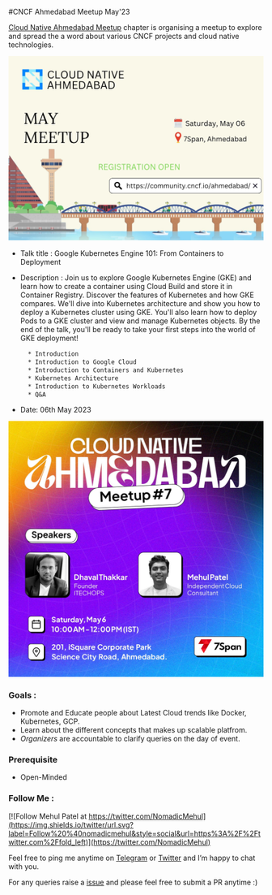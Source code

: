 #CNCF Ahmedabad Meetup May'23

[Cloud Native Ahmedabad Meetup](https://community.cncf.io/events/details/cncf-ahmedabad-presents-cloud-native-ahmedabad-meetup-7/) chapter is organising a meetup to explore and spread the a word about various CNCF projects and cloud native technologies.

![](event-files/meetup.jpeg)

* Talk title : Google Kubernetes Engine 101: From Containers to Deployment
* Description : Join us to explore Google Kubernetes Engine (GKE) and learn how to create a container using Cloud Build and store it in Container Registry. Discover the features of Kubernetes and how GKE compares. We'll dive into Kubernetes architecture and show you how to deploy a Kubernetes cluster using GKE. You'll also learn how to deploy Pods to a GKE cluster and view and manage Kubernetes objects. By the end of the talk, you'll be ready to take your first steps into the world of GKE deployment!

        * Introduction
        * Introduction to Google Cloud
        * Introduction to Containers and Kubernetes
        * Kubernetes Architecture
        * Introduction to Kubernetes Workloads
        * Q&A

* Date: 06th May 2023 

![](event-files/speaker.jpeg)

### Goals : 

* Promote and Educate people about Latest Cloud trends like Docker, Kubernetes, GCP.  
* Learn about the different concepts that makes up scalable platfrom.  
* *Organizers* are accountable to clarify queries on the day of event. 

### Prerequisite 

* Open-Minded 

### Follow Me : 
[![Follow Mehul Patel at https://twitter.com/NomadicMehul](https://img.shields.io/twitter/url.svg?label=Follow%20%40nomadicmehul&style=social&url=https%3A%2F%2Ftwitter.com%2Ffold_left)](https://twitter.com/NomadicMehul)

Feel free to ping me anytime on [Telegram](http://telegram.me/nomadicmehul) or [Twitter](http://twitter.com/nomadicmehul) and I’m happy to chat with you.

For any queries raise a [issue](hhttps://github.com/nomadicmehul/CNCF-Ahm-Meetup-May-23/issues) and please feel free to submit a PR anytime :)

